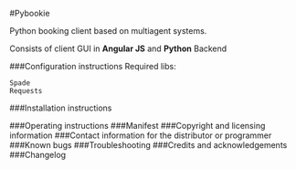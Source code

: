 #Pybookie

Python booking client based on multiagent systems.

Consists of client GUI in **Angular JS** and **Python** Backend


###Configuration instructions
Required libs:

	Spade
	Requests


###Installation instructions


###Operating instructions
###Manifest
###Copyright and licensing information
###Contact information for the distributor or programmer
###Known bugs
###Troubleshooting
###Credits and acknowledgements
###Changelog